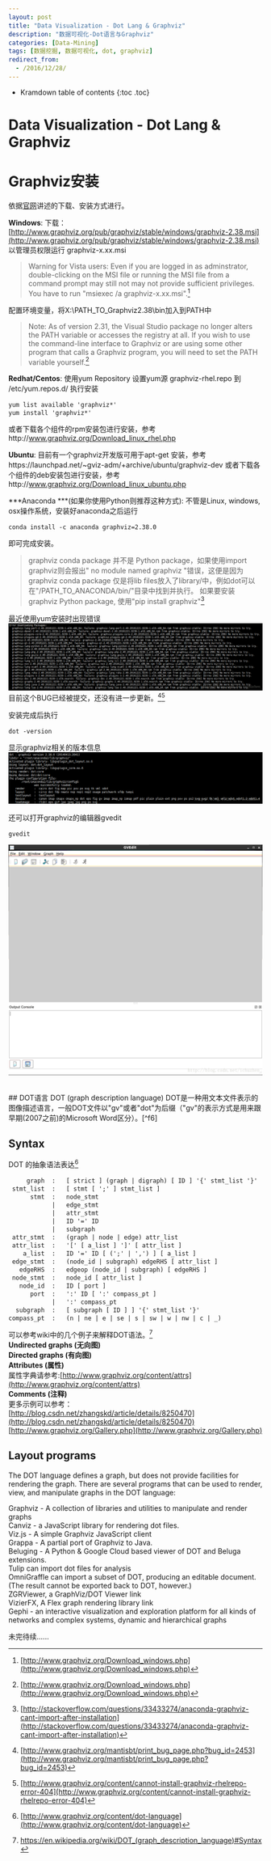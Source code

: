 ```yaml
---
layout: post
title: "Data Visualization - Dot Lang & Graphviz"
description: "数据可视化-Dot语言与Graphviz"
categories: [Data-Mining]
tags: [数据挖掘, 数据可视化, dot, graphviz]
redirect_from:
  - /2016/12/28/
---
```


* Kramdown table of contents
{:toc .toc}

Data Visualization - Dot Lang & Graphviz
==========

# Graphviz安装
依据[官网](http://www.graphviz.org/Download..php)讲述的下载、安装方式进行。

**Windows**:
下载：[http://www.graphviz.org/pub/graphviz/stable/windows/graphviz-2.38.msi](http://www.graphviz.org/pub/graphviz/stable/windows/graphviz-2.38.msi)
以管理员权限运行 graphviz-x.xx.msi
> Warning for Vista users: Even if you are logged in as adminstrator, double-clicking on the MSI file or running the MSI file from a command prompt may still not may not provide sufficient privileges. You have to run "msiexec /a graphviz-x.xx.msi".[^f1]


配置环境变量，将X:\PATH\_TO\_Graphviz2.38\bin加入到PATH中
> Note: As of version 2.31, the Visual Studio package no longer alters the PATH variable or accesses the registry at all. If you wish to use the command-line interface to Graphviz or are using some other program that calls a Graphviz program, you will need to set the PATH variable yourself.[^f2]

**Redhat/Centos**:
使用yum Repository
设置yum源 graphviz-rhel.repo 到 /etc/yum.repos.d/
执行安装
```
yum list available 'graphviz*'
yum install 'graphviz*'
```
或者下载各个组件的rpm安装包进行安装，参考http://www.graphviz.org/Download_linux_rhel.php

**Ubuntu**:
目前有一个graphviz开发版可用于apt-get 安装，参考https://launchpad.net/~gviz-adm/+archive/ubuntu/graphviz-dev
或者下载各个组件的deb安装包进行安装，参考http://www.graphviz.org/Download_linux_ubuntu.php


***Anaconda ***(如果你使用Python则推荐这种方式):
不管是Linux, windows, osx操作系统，安装好anaconda之后运行
```
conda install -c anaconda graphviz=2.38.0
```
即可完成安装。
> graphviz conda package 并不是 Python package，如果使用import graphviz则会报出" no module named graphviz "错误，这便是因为graphviz conda package 仅是将lib files放入了library/中，例如dot可以在"/PATH\_TO\_ANACONDA/bin/"目录中找到并执行。
> 如果要安装graphviz Python package, 使用"pip install graphviz"[^f3]

最近使用yum安装时出现错误
![这里写图片描述](/upload_imgs/20161228011732826.png)
目前这个BUG已经被提交，还没有进一步更新。[^f4][^f5]

安装完成后执行
```
dot -version
```
显示graphviz相关的版本信息
![这里写图片描述](/upload_imgs/20161227172653302.png)

还可以打开graphviz的编辑器gvedit
```
gvedit
```
![这里写图片描述](/upload_imgs/20161228011513544.png)


<br>
## DOT语言
DOT (graph description language)
DOT是一种用文本文件表示的图像描述语言，一般DOT文件以"gv"或者"dot"为后缀（"gv"的表示方式是用来跟早期(2007之前)的Microsoft  Word区分）。[^f6]

## Syntax
DOT 的抽象语法表达[^f7]
```
     graph	:	[ strict ] (graph | digraph) [ ID ] '{' stmt_list '}'
 stmt_list	:	[ stmt [ ';' ] stmt_list ]
      stmt	:	node_stmt
            |	edge_stmt
			|	attr_stmt
			|	ID '=' ID
			|	subgraph
 attr_stmt	:	(graph | node | edge) attr_list
 attr_list	:	'[' [ a_list ] ']' [ attr_list ]
    a_list	:	ID '=' ID [ (';' | ',') ] [ a_list ]
 edge_stmt	:	(node_id | subgraph) edgeRHS [ attr_list ]
   edgeRHS	:	edgeop (node_id | subgraph) [ edgeRHS ]
 node_stmt	:	node_id [ attr_list ]
   node_id	:	ID [ port ]
      port	:	':' ID [ ':' compass_pt ]
			|	':' compass_pt
  subgraph	:	[ subgraph [ ID ] ] '{' stmt_list '}'
compass_pt	:	(n | ne | e | se | s | sw | w | nw | c | _)
```
可以参考wiki中的几个例子来解释DOT语法。[^f8]  
**Undirected graphs (无向图)**  
**Directed graphs (有向图)**  
**Attributes (属性)**  
属性字典请参考:[http://www.graphviz.org/content/attrs](http://www.graphviz.org/content/attrs)  
**Comments (注释)**  
更多示例可以参考：  
[http://blog.csdn.net/zhangskd/article/details/8250470](http://blog.csdn.net/zhangskd/article/details/8250470)  
[http://www.graphviz.org/Gallery.php](http://www.graphviz.org/Gallery.php)  

## Layout programs
The DOT language defines a graph, but does not provide facilities for rendering the graph. There are several programs that can be used to render, view, and manipulate graphs in the DOT language:

Graphviz - A collection of libraries and utilities to manipulate and render graphs  
Canviz - a JavaScript library for rendering dot files.  
Viz.js - A simple Graphviz JavaScript client  
Grappa - A partial port of Graphviz to Java.  
Beluging - A Python & Google Cloud based viewer of DOT and Beluga extensions.  
Tulip can import dot files for analysis  
OmniGraffle can import a subset of DOT, producing an editable document. (The result cannot be exported back to DOT, however.)  
ZGRViewer, a GraphViz/DOT Viewer link  
VizierFX, A Flex graph rendering library link  
Gephi - an interactive visualization and exploration platform for all kinds of networks and complex systems, dynamic and hierarchical graphs  

未完待续......


[^f1]: [http://www.graphviz.org/Download_windows.php](http://www.graphviz.org/Download_windows.php)

[^f2]: [http://www.graphviz.org/Download_windows.php](http://www.graphviz.org/Download_windows.php)

[^f3]: [http://stackoverflow.com/questions/33433274/anaconda-graphviz-cant-import-after-installation](http://stackoverflow.com/questions/33433274/anaconda-graphviz-cant-import-after-installation)

[^f4]: [http://www.graphviz.org/mantisbt/print_bug_page.php?bug_id=2453](http://www.graphviz.org/mantisbt/print_bug_page.php?bug_id=2453)

[^f5]: [http://www.graphviz.org/content/cannot-install-graphviz-rhelrepo-error-404](http://www.graphviz.org/content/cannot-install-graphviz-rhelrepo-error-404)

[^f6]: [https://en.wikipedia.org/wiki/DOT_(graph_description_language)](https://en.wikipedia.org/wiki/DOT_(graph_description_language))

[^f7]: [http://www.graphviz.org/content/dot-language](http://www.graphviz.org/content/dot-language)

[^f8]: https://en.wikipedia.org/wiki/DOT_(graph_description_language)#Syntax